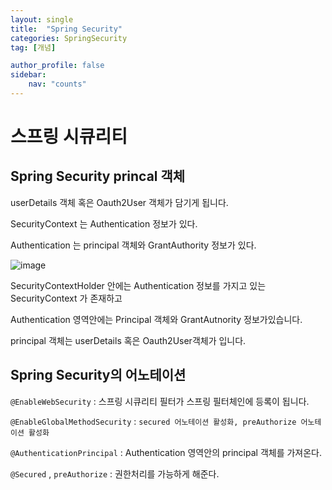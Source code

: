 ```yaml
---
layout: single
title:  "Spring Security"
categories: SpringSecurity
tag: [개념]

author_profile: false
sidebar:
    nav: "counts"
---
```


# 스프링 시큐리티

## Spring Security princal 객체

userDetails 객체 혹은 Oauth2User 객체가 담기게 됩니다.

SecurityContext 는 Authentication 정보가 있다.

Authentication 는 principal 객체와 GrantAuthority 정보가 있다.

![image](https://user-images.githubusercontent.com/108928206/227717677-7c60173e-0fce-4481-b031-09e9055f0a1d.png)

SecurityContextHolder 안에는 Authentication 정보를 가지고 있는 SecurityContext 가 존재하고 

Authentication 영역안에는 Principal 객체와 GrantAutnority 정보가있습니다.

principal 객체는 userDetails 혹은 Oauth2User객체가 입니다.

## Spring Security의 어노테이션

`@EnableWebSecurity` : 스프링 시큐리티 필터가 스프링 필터체인에 등록이 됩니다.

`@EnableGlobalMethodSecurity` : `secured 어노테이션 활성화, preAuthorize 어노테이션 활성화`

`@AuthenticationPrincipal` : Authentication 영역안의 principal 객체를 가져온다.

`@Secured` , `preAuthorize` : 권한처리를 가능하게 해준다.
